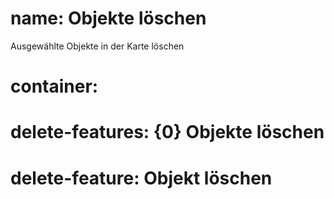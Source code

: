 ﻿# name: Objekte löschen

Ausgewählte Objekte in der Karte löschen

# container:

# delete-features: {0} Objekte löschen
# delete-feature: Objekt löschen